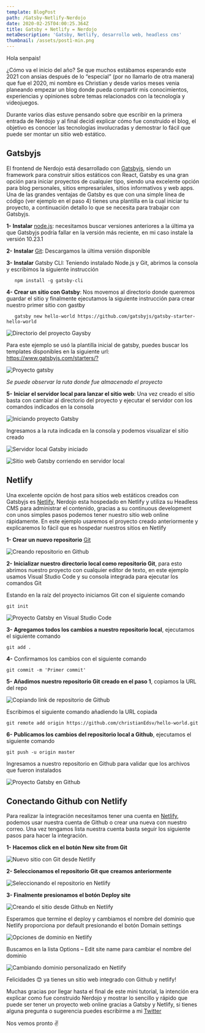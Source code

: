 ```yaml
---
template: BlogPost
path: /Gatsby-Netlify-Nerdojo
date: 2020-02-25T04:00:25.364Z
title: Gatsby + Netlify = Nerdojo
metaDescription: 'Gatsby, Netlify, desarrollo web, headless cms'
thumbnail: /assets/post1-min.png
---
```

Hola senpais!

¿Cómo va el inicio del año? Se que muchos estábamos esperando este 2021 con ansias después de lo “especial” (por no llamarlo de otra manera) que fue el 2020, mi nombre es Christian y desde varios meses venia planeando empezar un blog donde pueda compartir mis conocimientos, experiencias y opiniones sobre temas relacionados con la tecnología y videojuegos.

Durante varios días estuve pensando sobre que escribir en la primera entrada de Nerdojo y al final decidí explicar cómo fue construido el blog, el objetivo es conocer las tecnologías involucradas y demostrar lo fácil que puede ser montar un sitio web estático.

## Gatsbyjs

El frontend de Nerdojo está desarrollado con [Gatsbyjs](https://www.gatsbyjs.com), siendo un framework para construir sitios estáticos con React, Gatsby es una gran opción para iniciar proyectos de cualquier tipo, siendo una excelente opción para blog personales, sitios empresariales, sitios informativos y web apps. Una de las grandes ventajas de Gatsby es que con una simple línea de código (ver ejemplo en el paso 4) tienes una plantilla en la cual iniciar tu proyecto, a continuación detallo lo que se necesita para trabajar con Gatsbyjs.

**1-** **Instalar** [node.js](https://nodejs.org/en/download/releases/): necesitamos buscar versiones anteriores a la última ya que Gatsbyjs podría fallar en la versión más reciente, en mi caso instale la versión 10.23.1

**2-** **Instalar** [Git](https://git-scm.com/downloads): Descargamos la última versión disponible

**3-** **Instalar** Gatsby CLI: Teniendo instalado Node.js y Git, abrimos la consola y escribimos la siguiente instrucción

```
   npm install -g gatsby-cli
```

**4-** **Crear un sitio con Gatsby**: Nos movemos al directorio donde queremos guardar el sitio y finalmente ejecutamos la siguiente instrucción para crear nuestro primer sitio con gastby

```
   gatsby new hello-world https://github.com/gatsbyjs/gatsby-starter-hello-world
```

![Directorio del proyecto Gaysby](/assets/2.png "Directorio del proyecto Gaysby")

Para este ejemplo se usó la plantilla inicial de gatsby, puedes buscar los templates disponibles en la siguiente url: <https://www.gatsbyjs.com/starters/?>

![Proyecto gatsby](/assets/3.png "Proyecto gatsby")

*Se puede observar la ruta donde fue almacenado el proyecto*

**5-** **Iniciar el servidor local para lanzar el sitio web**: Una vez creado el sitio basta con cambiar al directorio del proyecto y ejecutar el servidor con los comandos indicados en la consola

![Iniciando proyecto Gatsby](/assets/5.png "Iniciando proyecto Gatsby")

Ingresamos a la ruta indicada en la consola y podemos visualizar el sitio creado

![Servidor local Gatsby iniciado](/assets/6.png "Servidor local Gatsby iniciado")

![Sitio web Gatsby corriendo en servidor local](/assets/7.png "Sitio web Gatsby corriendo en servidor local")

## Netlify

Una excelente opción de host para sitios web estáticos creados con Gatsbyjs es [Netlify](https://www.netlify.com), Nerdojo esta hospedado en Netlify y utiliza su Headless CMS para administrar el contenido, gracias a su continuous development con unos simples pasos podemos tener nuestro sitio web online rápidamente. En este ejemplo usaremos el proyecto creado anteriormente y explicaremos lo fácil que es hospedar nuestros sitios en Netlify

**1- Crear un nuevo repositorio** [Git](https://github.com/new)

![Creando repositorio en Github](/assets/8.png "Creando repositorio en Github")

**2-** **Inicializar nuestro directorio local como repositorio Git**, para esto abrimos nuestro proyecto con cualquier editor de texto, en este ejemplo usamos Visual Studio Code y su consola integrada para ejecutar los comandos Git

Estando en la raíz del proyecto iniciamos Git con el siguiente comando

```
git init
```

![Proyecto Gatsby en Visual Studio Code](/assets/9.png "Proyecto Gatsby en Visual Studio Code")

**3-** **Agregamos todos los cambios a nuestro repositorio local**, ejecutamos el siguiente comando

```
git add .
```

**4-** Confirmamos los cambios con el siguiente comando

```
git commit -m 'Primer commit'
```

**5-** **Añadimos nuestro repositorio Git creado en el paso 1**, copiamos la URL del repo

![Copiando link de repositorio de Github](/assets/10.png "Copiando link de repositorio de Github")

Escribimos el siguiente comando añadiendo la URL copiada

```
git remote add origin https://github.com/christianEdsv/hello-world.git
```

**6-** **Publicamos los cambios del repositorio local a Github**, ejecutamos el siguiente comando

```
git push -u origin master
```

Ingresamos a nuestro repositorio en Github para validar que los archivos que fueron instalados

![Proyecto Gatsby en Github](/assets/11.png "Proyecto Gatsby en Github")

## Conectando Github con Netlify

Para realizar la integración necesitamos tener una cuenta en [Netlify](https://www.netlify.com), podemos usar nuestra cuenta de Github o crear una nueva con nuestro correo. Una vez tengamos lista nuestra cuenta basta seguir los siguiente pasos para hacer la integración.

**1-** **Hacemos click en el botón New site from Git**

![Nuevo sitio con Git desde Netlify](/assets/12.png "Nuevo sitio con Git desde Netlify")

**2- Seleccionamos el repositorio Git que creamos anteriormente**

![Seleccionando el repositorio en Netlify](/assets/13.png "Seleccionando el repositorio en Netlify")

**3- Finalmente presionamos el botón Deploy site**

![Creando el sitio desde Github en Netlify](/assets/14.png "Creando el sitio desde Github en Netlify")

Esperamos que termine el deploy y cambiamos el nombre del dominio que Netlify proporciona por default presionando el botón Domain settings

![Opciones de dominio en Netlify](/assets/15.png "Opciones de dominio en Netlify")

Buscamos en la lista Options – Edit site name para cambiar el nombre del dominio

![Cambiando dominio personalizado en Netlify](/assets/16.png "Cambiando dominio personalizado en Netlify")

Felicidades 😊 ya tienes un sitio web integrado con Github y netlify!

Muchas gracias por llegar hasta el final de este mini tutorial, la intención era explicar como fue construido Nerdojo y mostrar lo sencillo y rápido que puede ser tener un proyecto web online gracias a Gatsby y Netlify, si tienes alguna pregunta o sugerencia puedes escribirme a mi [Twitter](https://twitter.com/christianEdSV)

Nos vemos pronto ✌
